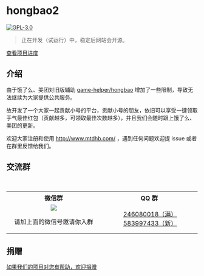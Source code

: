 # hongbao2

[![GPL-3.0](https://img.shields.io/badge/license-GPL--3.0-blue.svg)](LICENSE)

> 正在开发（试运行）中，稳定后网站会开源。

[查看项目进度](https://github.com/game-helper/hongbao2/projects/1)

## 介绍

由于饿了么、美团对旧版辅助 [game-helper/hongbao](https://github.com/game-helper/hongbao) 增加了一些限制，导致无法继续为大家提供公共服务。

故开发了一个大家一起贡献小号的平台，贡献小号的朋友，依旧可以享受一键领取手气最佳红包（贡献越多，可领取最佳次数越多），并且我们会随时跟上饿了么、美团的更新。

欢迎大家注册和使用 http://www.mtdhb.com/ ，遇到任何问题欢迎提 issue 或者在群里反馈给我们。

## 交流群

<table>
  <tr>
    <th>微信群</th>
    <th>QQ 群</th>
  </tr>
  <tr></tr>
  <tr>
    <td align="center" width="250">
      <img src="https://user-images.githubusercontent.com/8413791/37555596-dfdc7a86-2a24-11e8-970a-93871e8f2836.png"><p>请加上面的微信号邀请你入群</p>
    </td>
    <td align="center" width="250">
      <a href="https://shang.qq.com/wpa/qunwpa?idkey=ce7ff4d1b5050c3bafff8f16c3cae4b1eec37916053865b86527347d680e03ec">246080018（满）</a>
      <a href="https://shang.qq.com/wpa/qunwpa?idkey=c897fa012682ff216e4256fad51df70ee6c6695813cff065371e262302da62f9">583997433（新）</a>
    </td>
  </tr>
</table>

## 捐赠

[如果我们的项目对您有帮助，欢迎捐赠](https://github.com/game-helper/donate)
